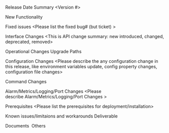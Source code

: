 ﻿

Release	Date	Summary
<Version #>
	<Release Date>	
    <High level description about the key update for this new release>



New Functionality 
<Please describe the new introduced functionalities >

Fixed issues
<Please list the fixed bug# (but ticket) >



Interface Changes
<This is API change summary: new introduced, changed, deprecated, removed>

Operational Changes
Upgrade Paths
<Please describe the supported upgrade paths >

Configuration Changes
<Please describe the any configuration change in this release, like environment variables update, config property changes, configuration file changes>

Command Changes
<Please describe the any command change in this release>



Alarm/Metrics/Logging/Port Changes
<Please describe Alarm/Metrics/Logging/Port Changes >



Prerequisites
<Please list the prerequisites for deployment/installation>



Known issues/limitaions and workarounds
Deliverable





Documents 
Others